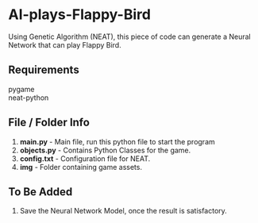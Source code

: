 # AI-plays-Flappy-Bird
Using Genetic Algorithm (NEAT), this piece of code can generate a Neural Network that can play Flappy Bird.

## Requirements
pygame <br/>
neat-python

## File / Folder Info
1) **main.py** - Main file, run this python file to start the program
2) **objects.py** - Contains Python Classes for the game.
3) **config.txt** - Configuration file for NEAT.
4) **img** - Folder containing game assets.

## To Be Added
1) Save the Neural Network Model, once the result is satisfactory.
